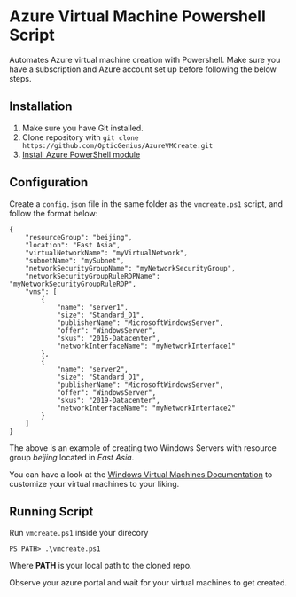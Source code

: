 # Azure Virtual Machine Powershell Script

Automates Azure virtual machine creation with Powershell. Make sure you have a subscription and Azure account set up before following the below steps. 

## Installation

1. Make sure you have Git installed. 
2. Clone repository with `git clone https://github.com/OpticGenius/AzureVMCreate.git`
3. [Install Azure PowerShell module](https://docs.microsoft.com/en-us/powershell/azure/install-az-ps?view=azps-2.4.0)

## Configuration

Create a `config.json` file in the same folder as the `vmcreate.ps1` script, and follow the format below:

```
{
    "resourceGroup": "beijing",
    "location": "East Asia",
    "virtualNetworkName": "myVirtualNetwork",
    "subnetName": "mySubnet",
    "networkSecurityGroupName": "myNetworkSecurityGroup",
    "networkSecurityGroupRuleRDPName": "myNetworkSecurityGroupRuleRDP",
    "vms": [
        {
            "name": "server1",
            "size": "Standard_D1",
            "publisherName": "MicrosoftWindowsServer",
            "offer": "WindowsServer",
            "skus": "2016-Datacenter",
            "networkInterfaceName": "myNetworkInterface1"
        },
        {
            "name": "server2",
            "size": "Standard_D1",
            "publisherName": "MicrosoftWindowsServer",
            "offer": "WindowsServer",
            "skus": "2019-Datacenter",
            "networkInterfaceName": "myNetworkInterface2"
        }
    ]
}
```

The above is an example of creating two Windows Servers with resource group *beijing* located in *East Asia*. 

You can have a look at the [Windows Virtual Machines Documentation](https://docs.microsoft.com/en-us/azure/virtual-machines/windows/) to customize your virtual machines to your liking. 

## Running Script

Run `vmcreate.ps1` inside your direcory

    PS PATH> .\vmcreate.ps1 

Where **PATH** is your local path to the cloned repo. 

Observe your azure portal and wait for your virtual machines to get created. 